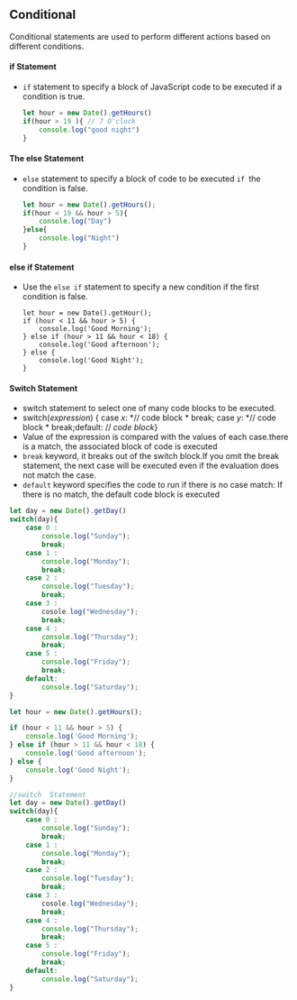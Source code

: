 ##  Conditional 

Conditional statements are used to perform different actions based on different conditions.



#### if  Statement

- `if` statement to specify a block of JavaScript code to be executed if a condition is true.

  ```js
  let hour = new Date().getHours()
  if(hour > 19 ){ // 7 O'clock
      console.log("good night")
  }
  ```

  

#### The else Statement

- `else` statement to specify a block of code to be executed `if `the condition is false.

  ```js
  let hour = new Date().getHours();
  if(hour < 19 && hour > 5){
      console.log("Day")
  }else{
      console.log("Night")
  }
  ```





#### else if Statement

- Use the `else if` statement to specify a new condition if the first condition is false.

  ```js=
  let hour = new Date().getHour();
  if (hour < 11 && hour > 5) {
      console.log('Good Morning');
  } else if (hour > 11 && hour < 18) {
      console.log('Good afternoon');
  } else {
      console.log('Good Night');
  }
  ```

  



#### Switch Statement

-  switch statement to select one of many code blocks to be executed.
-  switch(*expression*) { case *x*:  *// code block \*  break;  case *y*: *// code block \*  break;default: // *code block*}
-  Value of the expression is compared with the values of each case.there is a match, the associated block of code is executed
-  `break` keyword, it breaks out of the switch block.If you omit the break statement, the next case will be executed even if the evaluation does not match the case.
-  `default` keyword specifies the code to run if there is no case match: If there is no match, the default code block is executed

```js
let day = new Date().getDay()
switch(day){
    case 0 :
        console.log("Sunday");
        break;
    case 1 :
        console.log("Monday");
        break;
    case 2 : 
        console.log("Tuesday");
        break;
    case 3 :
        cosole.log("Wednesday");
        break;
    case 4 :
        console.log("Thursday");
        break;
    case 5 : 
        console.log("Friday");
        break;
    default: 
        console.log("Saturday");
}

```





```js
let hour = new Date().getHours();

if (hour < 11 && hour > 5) {
    console.log('Good Morning');
} else if (hour > 11 && hour < 18) {
    console.log('Good afternoon');
} else {
    console.log('Good Night');
}

//switch  Statement
let day = new Date().getDay()
switch(day){
    case 0 :
        console.log("Sunday");
        break;
    case 1 :
        console.log("Monday");
        break;
    case 2 : 
        console.log("Tuesday");
        break;
    case 3 :
        cosole.log("Wednesday");
        break;
    case 4 :
        console.log("Thursday");
        break;
    case 5 : 
        console.log("Friday");
        break;
    default: 
        console.log("Saturday");
}
```

